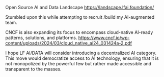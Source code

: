 Open Source AI and Data Landscape
https://landscape.lfai.foundation/

Stumbled upon this while attempting to recruit /build my AI-augmented team.
 
CNCF is also expanding its focus to encompass cloud-native AI-ready patterns, solutions, and platforms.
https://www.cncf.io/wp-content/uploads/2024/03/cloud_native_ai24_031424a-2.pdf

 
I hope LF AI/DATA will consider introducing a decentralized AI category. This move would democratize access to AI technology, ensuring that it is not monopolized by the powerful few but rather made accessible and transparent to the masses.